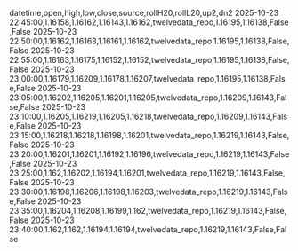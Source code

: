 datetime,open,high,low,close,source,rollH20,rollL20,up2,dn2
2025-10-23 22:45:00,1.16158,1.16162,1.16143,1.16162,twelvedata_repo,1.16195,1.16138,False,False
2025-10-23 22:50:00,1.16162,1.16163,1.16161,1.16162,twelvedata_repo,1.16195,1.16138,False,False
2025-10-23 22:55:00,1.16163,1.16175,1.16152,1.16152,twelvedata_repo,1.16195,1.16138,False,False
2025-10-23 23:00:00,1.16179,1.16209,1.16178,1.16207,twelvedata_repo,1.16195,1.16138,False,False
2025-10-23 23:05:00,1.16202,1.16205,1.16201,1.16205,twelvedata_repo,1.16209,1.16143,False,False
2025-10-23 23:10:00,1.16205,1.16219,1.16205,1.16218,twelvedata_repo,1.16209,1.16143,False,False
2025-10-23 23:15:00,1.16218,1.16218,1.16198,1.16201,twelvedata_repo,1.16219,1.16143,False,False
2025-10-23 23:20:00,1.16201,1.16201,1.16192,1.16196,twelvedata_repo,1.16219,1.16143,False,False
2025-10-23 23:25:00,1.162,1.16202,1.16194,1.16201,twelvedata_repo,1.16219,1.16143,False,False
2025-10-23 23:30:00,1.16198,1.16206,1.16198,1.16203,twelvedata_repo,1.16219,1.16143,False,False
2025-10-23 23:35:00,1.16204,1.16208,1.16199,1.162,twelvedata_repo,1.16219,1.16143,False,False
2025-10-23 23:40:00,1.162,1.162,1.16194,1.16194,twelvedata_repo,1.16219,1.16143,False,False

